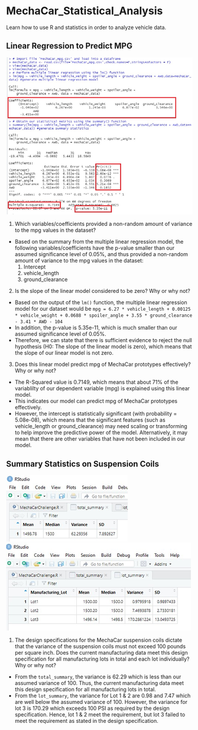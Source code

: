 # MechaCar_Statistical_Analysis
Learn how to use R and statistics in order to analyze vehicle data.

## Linear Regression to Predict MPG
![image1](Images/Deliverable-1-results.jpg)

1. Which variables/coefficients provided a non-random amount of variance to the mpg values in the dataset?

* Based on the summary from the multiple linear regression model, the following variables/coefficients have the p-value smaller than our assumed significance level of 0.05%, and thus provided a non-random amount of variance to the mpg values in the dataset:
    1. Intercept
    2. vehicle_length
    3. ground_clearance

2. Is the slope of the linear model considered to be zero? Why or why not?
* Based on the output of the `lm()` function, the multiple linear regression model for our dataset would be `mpg = 6.27 * vehicle_length + 0.00125 * vehicle_weight + 0.0688 * spoiler_angle + 3.55 * ground_clearance - 3.41 * AWD - 104`
* In addition, the p-value is 5.35e-11, which is much smaller than our assumed significance level of 0.05%.
* Therefore, we can state that there is sufficient evidence to reject the null hypothesis (H0: The slope of the linear model is zero), which means that the slope of our linear model is not zero.

3. Does this linear model predict mpg of MechaCar prototypes 
effectively? Why or why not?
* The R-Squared value is 0.7149, which means that about 71% of the variablilty of our dependent variable (mpg) is explained using this linear model.
* This indicates our model can predict mpg of MechaCar prototypes effectively.
* However, the intercept is statistically significant (with probability = 5.08e-08), which means that the significant features (such as vehicle_length or ground_clearance) may need scaling or transforming to help improve the predictive power of the model. Alternatively, it may mean that there are other variables that have not been included in our model.


## Summary Statistics on Suspension Coils
![image2](Images/total_summary.jpg)
![image3](Images/lot_summary.jpg)

1. The design specifications for the MechaCar suspension coils dictate that the variance of the suspension coils must not exceed 100 pounds per square inch. Does the current manufacturing data meet this design specification for all manufacturing lots in total and each lot individually? Why or why not?

* From the `total_summary`, the variance is 62.29 which is less than our assumed variance of 100.  Thus, the current manufacturing data meet this design specification for all manufacturing lots in total.
* From the `lot_summary`, the variance for Lot 1 & 2 are 0.98 and 7.47 which are well below the assumed variance of 100.  However, the variance for lot 3 is 170.29 which exceeds 100 PSI as required by the design specification.  Hence, lot 1 & 2 meet the requirement, but lot 3 failed to meet the requirement as stated in the design specification.




